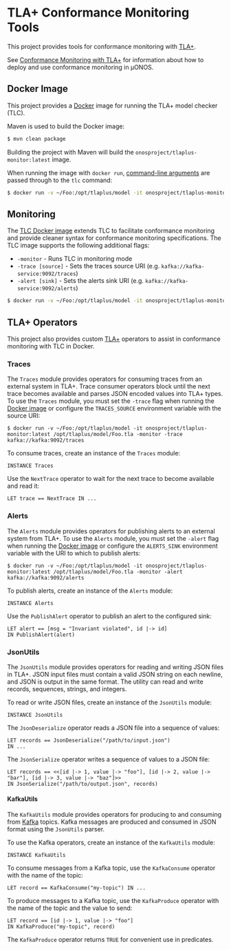 # TLA+ Conformance Monitoring Tools

This project provides tools for conformance monitoring with [TLA+].

See [Conformance Monitoring with TLA+](docs/README.md) for information about how to deploy and
use conformance monitoring in µONOS.

## Docker Image

This project provides a [Docker] image for running the TLA+ model checker (TLC).

Maven is used to build the Docker image:

```bash
$ mvn clean package
```

Building the project with Maven will build the `onosproject/tlaplus-monitor:latest` image.

When running the image with `docker run`, [command-line arguments](https://lamport.azurewebsites.net/tla/current-tools.pdf)
are passed through to the `tlc` command:

```bash
$ docker run -v ~/Foo:/opt/tlaplus/model -it onosproject/tlaplus-monitor:latest /opt/tlaplus/model/Foo.tla
```

## Monitoring

The [TLC Docker image](#docker-image) extends TLC to facilitate conformance monitoring and
provide cleaner syntax for conformance monitoring specifications. The TLC image supports
the following additional flags:
* `-monitor` - Runs TLC in monitoring mode
* `-trace [source]` - Sets the traces source URI (e.g. `kafka://kafka-service:9092/traces`)
* `-alert [sink]` - Sets the alerts sink URI (e.g. `kafka://kafka-service:9092/alerts`)

```bash
$ docker run -v ~/Foo:/opt/tlaplus/model -it onosproject/tlaplus-monitor:latest /opt/tlaplus/model/Foo.tla -monitor -trace kafka://kafka:9092/traces
```

## TLA+ Operators

This project also provides custom [TLA+] operators to assist in conformance
monitoring with TLC in Docker.

### Traces

The `Traces` module provides operators for consuming traces from an external system
in TLA+. Trace consumer operators block until the next trace becomes available and
parses JSON encoded values into TLA+ types. To use the `Traces` module, you must
set the `-trace` flag when running the [Docker image](#docker-image) or configure
the `TRACES_SOURCE` environment variable with the source URI:

```
$ docker run -v ~/Foo:/opt/tlaplus/model -it onosproject/tlaplus-monitor:latest /opt/tlaplus/model/Foo.tla -monitor -trace kafka://kafka:9092/traces
```

To consume traces, create an instance of the `Traces` module:

```
INSTANCE Traces
```

Use the `NextTrace` operator to wait for the next trace to become available
and read it:

```
LET trace == NextTrace IN ...
```

### Alerts

The `Alerts` module provides operators for publishing alerts to an external system
from TLA+. To use the `Alerts` module, you must set the `-alert` flag when running
the [Docker image](#docker-image) or configure the `ALERTS_SINK` environment
variable with the URI to which to publish alerts:

```
$ docker run -v ~/Foo:/opt/tlaplus/model -it onosproject/tlaplus-monitor:latest /opt/tlaplus/model/Foo.tla -monitor -alert kafka://kafka:9092/alerts
```

To publish alerts, create an instance of the `Alerts` module:

```
INSTANCE Alerts
```

Use the `PublishAlert` operator to publish an alert to the configured sink:

```
LET alert == [msg = "Invariant violated", id |-> id]
IN PublishAlert(alert)
```

### JsonUtils

The `JsonUtils` module provides operators for reading and writing JSON files in
TLA+. JSON input files must contain a valid JSON string on each newline, and JSON
is output in the same format. The utility can read and write records, sequences,
strings, and integers.

To read or write JSON files, create an instance of the `JsonUtils` module:

```
INSTANCE JsonUtils
```

The `JsonDeserialize` operator reads a JSON file into a sequence of values:

```
LET records == JsonDeserialize("/path/to/input.json")
IN ...
```

The `JsonSerialize` operator writes a sequence of values to a JSON file:

```
LET records == <<[id |-> 1, value |-> "foo"], [id |-> 2, value |-> "bar"], [id |-> 3, value |-> "baz"]>>
IN JsonSerialize("/path/to/output.json", records)
```

#### KafkaUtils

The `KafkaUtils` module provides operators for producing to and consuming from
[Kafka] topics. Kafka messages are produced and consumed in JSON format using
the `JsonUtils` parser.

To use the Kafka operators, create an instance of the `KafkaUtils` module:

```
INSTANCE KafkaUtils
```

To consume messages from a Kafka topic, use the `KafkaConsume` operator with
the name of the topic:

```
LET record == KafkaConsume("my-topic") IN ...
```

To produce messages to a Kafka topic, use the `KafkaProduce` operator with the
name of the topic and the value to send:

```
LET record == [id |-> 1, value |-> "foo"]
IN KafkaProduce("my-topic", record)
```

The `KafkaProduce` operator returns `TRUE` for convenient use in predicates.

[Docker]: https://www.docker.com/
[TLA+]: https://lamport.azurewebsites.net/tla/tla.html
[Kafka]: https://kafka.apache.org/
